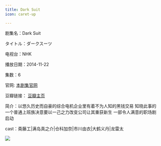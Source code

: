 ```yaml
---
title: Dark Suit
icon: caret-up

---
```


剧集名：Dark Suit

タイトル：ダークスーツ

电视台：NHK

播放日期：2014-11-22

集数：6

官网: [本剧集官网](https://www2.nhk.or.jp/archives/movies/?id=D0009050269_00000)

豆瓣链接： [豆瓣主页](https://movie.douban.com/subject/25984804/)


简介：以悠久历史而自豪的综合电机企业里有着不为人知的黑钱交易 知晓此事的一个普通上班族决意要以一己之力改变公司让其重获新生 一部令人满意的职场剧启动 ​​​

cast：斋藤工|满岛真之介|仓科加奈|市川由衣|大鹤义丹|龙雷太

![](https://listpic.tsgsanjiao.com/2014/2014darksuit.jpg)
